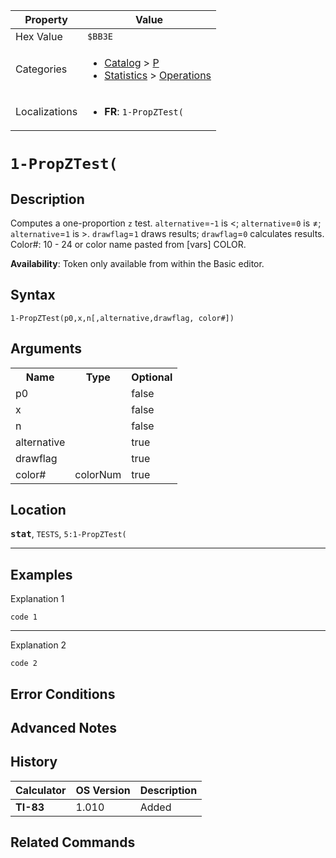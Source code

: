 | Property      | Value |
|---------------|-------|
| Hex Value     | `$BB3E`|
| Categories    | <ul><li>[Catalog](<../categories/Catalog.md>) > [P](<../categories/Catalog.md#P>)</li><li>[Statistics](<../categories/Statistics.md>) > [Operations](<../categories/Statistics.md#Operations>)</li></ul> |
| Localizations | <ul><li><b>FR</b>: `1-PropZTest(`</li></ul> |

# `1-PropZTest(`

## Description
Computes a one-proportion `z` test. `alternative`=-`1` is <; `alternative`=`0` is ≠; `alternative`=`1` is >. `drawflag`=`1` draws results; `drawflag`=`0` calculates results.
Color#: 10 - 24 or color name pasted from [vars] COLOR.


<b>Availability</b>: Token only available from within the Basic editor.

## Syntax
`1-PropZTest(p0,x,n[,alternative,drawflag, color#])`

## Arguments
<table>
<tr><th>Name</th><th>Type</th><th>Optional</th></tr>

<tr><td>p0</td><td></td><td>false</td></tr>

<tr><td>x</td><td></td><td>false</td></tr>

<tr><td>n</td><td></td><td>false</td></tr>

<tr><td>alternative</td><td></td><td>true</td></tr>

<tr><td>drawflag</td><td></td><td>true</td></tr>

<tr><td>color#</td><td>colorNum</td><td>true</td></tr>

</table>

## Location
<tt><kbd><b>stat</b></kbd></tt>, `TESTS`, `5:1-PropZTest(`
<hr>

## Examples

Explanation 1
```ti-basic
code 1
```
---
Explanation 2
```ti-basic
code 2
```

## Error Conditions


## Advanced Notes


## History
| Calculator | OS Version | Description |
|------------|------------|-------------|
| <b>TI-83</b> | 1.010 | Added

## Related Commands

    